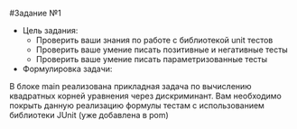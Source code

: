 #Задание №1
- Цель задания:
    - Проверить ваши знания по работе с библиотекой unit тестов
    - Проверить ваше умение писать позитивные и негативные тесты
    - Проверить ваше умение писать параметризованные тесты
- Формулировка задачи:

В блоке main реализована прикладная задача по вычислению квадратных корней уравнения через дискриминант.
Вам необходимо покрыть данную реализацию формулы тестам с использованием библиотеки JUnit (уже добавлена в pom)